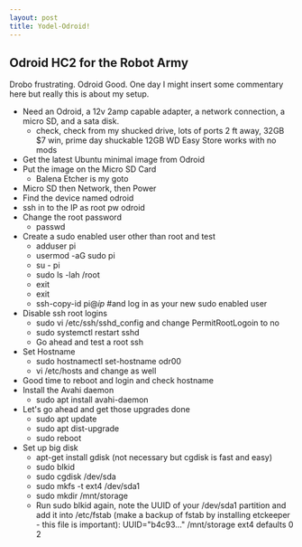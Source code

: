 ```yaml
---
layout: post
title: Yodel-Odroid!
---
```


## Odroid HC2 for the Robot Army

Drobo frustrating. Odroid Good. One day I might insert some commentary here but really this is about my setup.

- Need an Odroid, a 12v 2amp capable adapter, a network connection, a micro SD, and a sata disk.
  - check, check from my shucked drive, lots of ports 2 ft away, 32GB $7 win, prime day shuckable 12GB WD Easy Store works with no mods
- Get the latest Ubuntu minimal image from Odroid
- Put the image on the Micro SD Card
  - Balena Etcher is my goto
- Micro SD then Network, then Power
- Find the device named odroid
- ssh in to the IP as root pw odroid
- Change the root password
  - passwd
- Create a sudo enabled user other than root and test
  - adduser pi
  - usermod -aG sudo pi
  - su - pi
  - sudo ls -lah /root
  - exit
  - exit
  - ssh-copy-id pi@*ip* #and log in as your new sudo enabled user
- Disable ssh root logins
  - sudo vi /etc/ssh/sshd_config and change PermitRootLogoin to no
  - sudo systemctl restart sshd
  - Go ahead and test a root ssh
- Set Hostname
  - sudo hostnamectl set-hostname odr00
  - vi /etc/hosts and change as well
- Good time to reboot and login and check hostname
- Install the Avahi daemon
  - sudo apt install avahi-daemon
- Let's go ahead and get those upgrades done
  - sudo apt update
  - sudo apt dist-upgrade
  - sudo reboot
- Set up big disk
  - apt-get install gdisk (not necessary but cgdisk is fast and easy)
  - sudo blkid
  - sudo cgdisk /dev/sda
  - sudo mkfs -t ext4 /dev/sda1
  - sudo mkdir /mnt/storage
  - Run sudo blkid again, note the UUID of your /dev/sda1 partition and add it into /etc/fstab (make a backup of fstab by installing etckeeper - this file is important): UUID="b4c93..."  /mnt/storage  ext4  defaults  0  2
